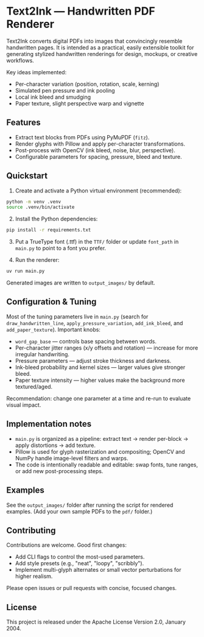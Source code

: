 # Text2Ink — Handwritten PDF Renderer

Text2Ink converts digital PDFs into images that convincingly resemble handwritten pages. It is intended as a practical, easily extensible toolkit for generating stylized handwritten renderings for design, mockups, or creative workflows.

Key ideas implemented:

- Per-character variation (position, rotation, scale, kerning)
- Simulated pen pressure and ink pooling
- Local ink bleed and smudging
- Paper texture, slight perspective warp and vignette

## Features

- Extract text blocks from PDFs using PyMuPDF (`fitz`).
- Render glyphs with Pillow and apply per-character transformations.
- Post-process with OpenCV (ink bleed, noise, blur, perspective).
- Configurable parameters for spacing, pressure, bleed and texture.

## Quickstart

1. Create and activate a Python virtual environment (recommended):

```bash
python -m venv .venv
source .venv/bin/activate
```

2. Install the Python dependencies:

```bash
pip install -r requirements.txt
```

3. Put a TrueType font (.ttf) in the `TTF/` folder or update `font_path` in `main.py` to point to a font you prefer.

4. Run the renderer:

```bash
uv run main.py
```

Generated images are written to `output_images/` by default.

## Configuration & Tuning

Most of the tuning parameters live in `main.py` (search for `draw_handwritten_line`, `apply_pressure_variation`, `add_ink_bleed`, and `add_paper_texture`). Important knobs:

- `word_gap_base` — controls base spacing between words.
- Per-character jitter ranges (x/y offsets and rotation) — increase for more irregular handwriting.
- Pressure parameters — adjust stroke thickness and darkness.
- Ink-bleed probability and kernel sizes — larger values give stronger bleed.
- Paper texture intensity — higher values make the background more textured/aged.

Recommendation: change one parameter at a time and re-run to evaluate visual impact.

## Implementation notes

- `main.py` is organized as a pipeline: extract text → render per-block → apply distortions → add texture.
- Pillow is used for glyph rasterization and compositing; OpenCV and NumPy handle image-level filters and warps.
- The code is intentionally readable and editable: swap fonts, tune ranges, or add new post-processing steps.

## Examples

See the `output_images/` folder after running the script for rendered examples. (Add your own sample PDFs to the `pdf/` folder.)

## Contributing

Contributions are welcome. Good first changes:

- Add CLI flags to control the most-used parameters.
- Add style presets (e.g., "neat", "loopy", "scribbly").
- Implement multi-glyph alternates or small vector perturbations for higher realism.

Please open issues or pull requests with concise, focused changes.

## License

This project is released under the Apache License Version 2.0, January 2004.

